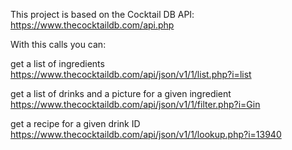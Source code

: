 This project is based on the Cocktail DB API: https://www.thecocktaildb.com/api.php

With this calls you can:

get a list of ingredients
https://www.thecocktaildb.com/api/json/v1/1/list.php?i=list

get a list of drinks and a picture for a given ingredient
https://www.thecocktaildb.com/api/json/v1/1/filter.php?i=Gin

get a recipe for a given drink ID
https://www.thecocktaildb.com/api/json/v1/1/lookup.php?i=13940